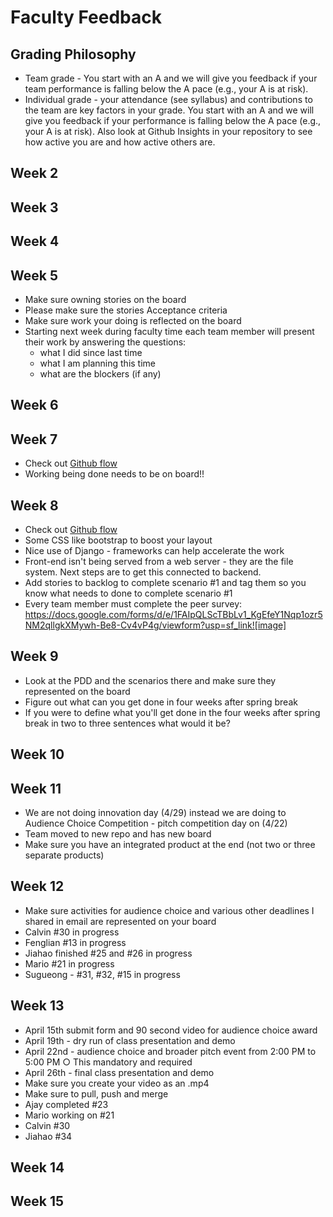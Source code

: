# Faculty Feedback #

## Grading Philosophy ##
- Team grade - You start with an A and we will give you feedback if your team performance is falling below the A pace (e.g., your A is at risk).
- Individual grade - your attendance (see syllabus) and contributions to the team are key factors in your grade.  You start with an A and we will give you feedback if your performance is falling below the A pace (e.g., your A is at risk).  Also look at Github Insights in your repository to see how active you are and how active others are.

## Week 2 ##

## Week 3 ##

## Week 4 ##

## Week 5 ##
- Make sure owning stories on the board
- Please make sure the stories Acceptance criteria
- Make sure work your doing is reflected on the board
- Starting next week during faculty time each team member will present their work by answering the questions: 
	- what I did since last time
	- what I am planning this time
  - what are the blockers (if any)


## Week 6 ##

## Week 7 ##
- Check out [Github flow](https://docs.github.com/en/get-started/quickstart/github-flow)
- Working being done needs to be on board!!

## Week 8 ##
- Check out [Github flow](https://docs.github.com/en/get-started/quickstart/github-flow) 
- Some CSS like bootstrap to boost your layout
- Nice use of Django - frameworks can help accelerate the work
- Front-end isn't being served from a web server - they are the file system.  Next steps are to get this connected to backend.
- Add stories to backlog to complete scenario #1 and tag them so you know what needs to done to complete scenario #1
- Every team member must complete the peer survey: https://docs.google.com/forms/d/e/1FAIpQLScTBbLv1_KgEfeY1Nqp1ozr5NM2qllgkXMywh-Be8-Cv4vP4g/viewform?usp=sf_link![image]

## Week 9 ##
- Look at the PDD and the scenarios there and make sure they represented on the board 
- Figure out what can you get done in four weeks after spring break
- If you were to define what you'll get done in the  four weeks after spring break in two to three sentences what would it be?

## Week 10 ##

## Week 11 ##
- We are not doing  innovation day (4/29) instead we are doing to Audience Choice Competition - pitch competition day on (4/22)
- Team moved to new repo and has new board
- Make sure you have an integrated product at the end (not two or three separate products)

## Week 12 ##
- Make sure activities for audience choice and various other deadlines I shared in email are represented on your board
- Calvin #30 in progress
- Fenglian #13  in progress
- Jiahao finished #25 and #26  in progress
- Mario #21  in progress
- Sugueong - #31, #32, #15  in progress

## Week 13 ##
- April 15th submit form and 90 second video for audience choice award
- April 19th - dry run of class presentation and demo
- April  22nd - audience choice and broader pitch event from 2:00 PM to 5:00 PM
	○ This mandatory and required
- April 26th - final class presentation and demo
- Make sure you create your video as an .mp4
- Make sure to pull, push and merge
- Ajay completed #23
- Mario working on #21
- Calvin #30
- Jiahao #34

## Week 14 ##

## Week 15 ##
